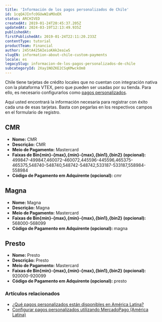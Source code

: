 ```yaml
---
title: 'Información de los pagos personalizados de Chile'
id: 1cqQ4JInfcOGUwW2aMOoEK
status: ARCHIVED
createdAt: 2019-01-24T20:45:37.205Z
updatedAt: 2024-03-19T12:13:49.935Z
publishedAt: 
firstPublishedAt: 2019-01-24T22:11:20.233Z
contentType: tutorial
productTeam: Financial
author: 245tA425AIeioKAk2eaiwS
slugEN: information-about-chile-custom-payments
locale: es
legacySlug: informacion-de-los-pagos-personalizados-de-chile
subcategoryId: 2Xay1NOZKE2CSqKMwckOm8
---
```


Chile tiene tarjetas de crédito locales que no cuentan con integración nativa con la plataforma VTEX, pero que pueden ser usadas por su tienda. Para ello, es necesario configurarlos como [pagos personalizados](/es/tutorial/configurar-pagos-personalizados-utilizando-mercadopago-latam).

Aquí usted encontrará la información necesaria para registrar con éxito cada una de esas tarjetas. Basta con pegarlas en los respectivos campos en el formulario de registro.

## CMR
- __Nome:__ CMR
- __Descrição:__ CMR
- __Meio de Pagamento:__ Mastercard
- __Faixas de Bin{min}-{max},{min}-{max},{bin1},{bin2} (opcional):__ 499847-499847,460072-460072,445596-445596,465375-465375,548740-548740,548742-548742,533187-533187,558984-558984
- __Código de Pagamento em Adquirente (opcional):__ cmr

## Magna
- __Nome:__ Magna
- __Descrição:__ Magna
- __Meio de Pagamento:__ Mastercard
- __Faixas de Bin{min}-{max},{min}-{max},{bin1},{bin2} (opcional):__ 568000-568099
- __Código de Pagamento em Adquirente (opcional):__ magna

## Presto
- __Nome:__ Presto
- __Descrição:__ Presto
- __Meio de Pagamento:__ Mastercard
- __Faixas de Bin{min}-{max},{min}-{max},{bin1},{bin2} (opcional):__ 920000-920099
- __Código de Pagamento em Adquirente (opcional):__ presto

### Artículos relacionados
- [¿Qué pagos personalizados están disponibles en América Latina?](/es/faq/que-pagos-personalizados-estan-disponibles-en-america-latina)
- [Configurar pagos personalizados utilizando MercadoPago (América Latina)](/es/tutorial/configurar-pagos-personalizados-utilizando-mercadopago-latam)
